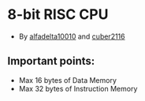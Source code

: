 # 8-bit RISC CPU

- By [alfadelta10010](github.com/alfadelta10010) and [cuber2116](github.com/Om210)

## Important points:
- Max 16 bytes of Data Memory
- Max 32 bytes of Instruction Memory

